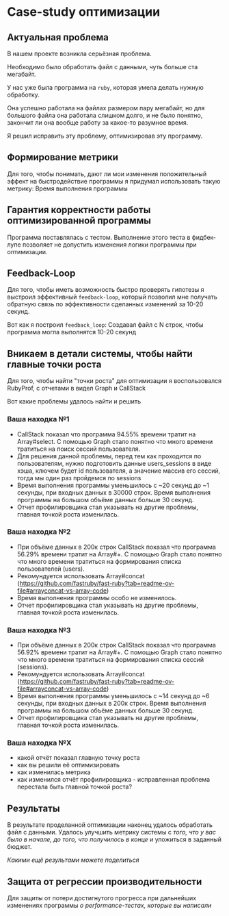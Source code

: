 # Case-study оптимизации

## Актуальная проблема
В нашем проекте возникла серьёзная проблема.

Необходимо было обработать файл с данными, чуть больше ста мегабайт.

У нас уже была программа на `ruby`, которая умела делать нужную обработку.

Она успешно работала на файлах размером пару мегабайт, но для большого файла она работала слишком долго, и не было понятно, закончит ли она вообще работу за какое-то разумное время.

Я решил исправить эту проблему, оптимизировав эту программу.

## Формирование метрики
Для того, чтобы понимать, дают ли мои изменения положительный эффект на быстродействие программы я придумал использовать такую метрику: Время выполнения программы

## Гарантия корректности работы оптимизированной программы
Программа поставлялась с тестом. Выполнение этого теста в фидбек-лупе позволяет не допустить изменения логики программы при оптимизации.

## Feedback-Loop
Для того, чтобы иметь возможность быстро проверять гипотезы я выстроил эффективный `feedback-loop`, который позволил мне получать обратную связь по эффективности сделанных изменений за 10-20 секунд.

Вот как я построил `feedback_loop`: Создавал файл с N строк, чтобы программа могла выполнятся 10-20 секунд

## Вникаем в детали системы, чтобы найти главные точки роста
Для того, чтобы найти "точки роста" для оптимизации я воспользовался RubyProf, с отчетами в видел Graph и CallStack

Вот какие проблемы удалось найти и решить

### Ваша находка №1
- CallStack показал что программа 94.55% времени тратит на Array#select. С помощью Graph стало понятно что много времени тратиться на поиск сессий пользователя.
- Для решения данной проблемы, перед тем как проходится по пользователям, нужно подготовить данные users_sessions в виде хэша, ключем будет id пользователя, а значение массив его сессий, тогда мы один раз пройдемся по sessions
- Время выполнения программы уменьшилось с ~20 секунд до ~1 секунды, при входных данных в 30000 строк. Время выполнения программы на большом объёме данных больше 30 секунд.
- Отчет профилировщика стал указывать на другие проблемы, главная точкой роста изменилась.

### Ваша находка №2
- При объёме данных в 200к строк CallStack показал что программа 56.29%  времени тратит на Array#+. С помощью Graph стало понятно что много времени тратиться на формирования списка пользователей (users).
- Рекомундуется использовать Array#concat (https://github.com/fastruby/fast-ruby?tab=readme-ov-file#arrayconcat-vs-array-code)
- Время выполнения программы особо не изменилось.
- Отчет профилировщика стал указывать на другие проблемы, главная точкой роста изменилась.

### Ваша находка №3
- При объёме данных в 200к строк CallStack показал что программа 56.92%  времени тратит на Array#+. С помощью Graph стало понятно что много времени тратиться на формирования списка сессий (sessions).
- Рекомундуется использовать Array#concat (https://github.com/fastruby/fast-ruby?tab=readme-ov-file#arrayconcat-vs-array-code)
- Время выполнения программы уменьшилось с ~14 секунд до ~6 секунды, при входных данных в 200к строк. Время выполнения программы на большом объёме данных больше 30 секунд.
- Отчет профилировщика стал указывать на другие проблемы, главная точкой роста изменилась.

### Ваша находка №X
- какой отчёт показал главную точку роста
- как вы решили её оптимизировать
- как изменилась метрика
- как изменился отчёт профилировщика - исправленная проблема перестала быть главной точкой роста?

## Результаты
В результате проделанной оптимизации наконец удалось обработать файл с данными.
Удалось улучшить метрику системы с *того, что у вас было в начале, до того, что получилось в конце* и уложиться в заданный бюджет.

*Какими ещё результами можете поделиться*

## Защита от регрессии производительности
Для защиты от потери достигнутого прогресса при дальнейших изменениях программы *о performance-тестах, которые вы написали*

